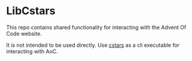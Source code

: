# LibCstars

This repo contains shared functionality for interacting with the Advent Of Code website.

It is not intended to be used directly. Use [cstars](https://github.com/lasse16/cstars) as a cli executable for interacting with AoC.
